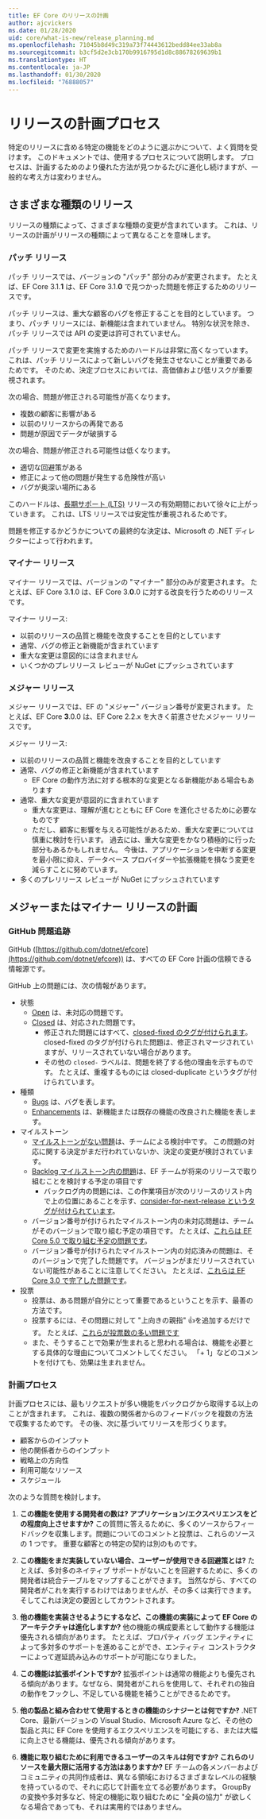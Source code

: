 ```yaml
---
title: EF Core のリリースの計画
author: ajcvickers
ms.date: 01/28/2020
uid: core/what-is-new/release_planning.md
ms.openlocfilehash: 71045b8d49c319a73f74443612bedd84ee33ab8a
ms.sourcegitcommit: b3cf5d2e3cb170b9916795d1d8c88678269639b1
ms.translationtype: HT
ms.contentlocale: ja-JP
ms.lasthandoff: 01/30/2020
ms.locfileid: "76888057"
---
```

# <a name="release-planning-process"></a>リリースの計画プロセス

特定のリリースに含める特定の機能をどのように選ぶかについて、よく質問を受けます。
このドキュメントでは、使用するプロセスについて説明します。
プロセスは、計画するためのより優れた方法が見つかるたびに進化し続けますが、一般的な考え方は変わりません。

## <a name="different-kinds-of-releases"></a>さまざまな種類のリリース

リリースの種類によって、さまざまな種類の変更が含まれています。
これは、リリースの計画がリリースの種類によって異なることを意味します。

### <a name="patch-releases"></a>パッチ リリース

パッチ リリースでは、バージョンの "パッチ" 部分のみが変更されます。
たとえば、EF Core 3.1.**1** は、EF Core 3.1.**0** で見つかった問題を修正するためのリリースです。

パッチ リリースは、重大な顧客のバグを修正することを目的としています。
つまり、パッチ リリースには、新機能は含まれていません。
特別な状況を除き、パッチ リリースでは API の変更は許可されていません。

パッチ リリースで変更を実施するためのハードルは非常に高くなっています。
これは、パッチ リリースによって新しいバグを発生させないことが重要であるためです。
そのため、決定プロセスにおいては、高価値および低リスクが重要視されます。

次の場合、問題が修正される可能性が高くなります。
  * 複数の顧客に影響がある
  * 以前のリリースからの再発である
  * 問題が原因でデータが破損する

次の場合、問題が修正される可能性は低くなります。
  * 適切な回避策がある
  * 修正によって他の問題が発生する危険性が高い
  * バグが奥深い場所にある

このハードルは、[長期サポート (LTS)](https://dotnet.microsoft.com/platform/support/policy/dotnet-core) リリースの有効期間において徐々に上がっていきます。 これは、LTS リリースでは安定性が重視されるためです。

問題を修正するかどうかについての最終的な決定は、Microsoft の .NET ディレクターによって行われます。

### <a name="minor-releases"></a>マイナー リリース

マイナー リリースでは、バージョンの "マイナー" 部分のみが変更されます。
たとえば、EF Core 3.**1**.0 は、EF Core 3.**0**.0 に対する改良を行うためのリリースです。

マイナー リリース:
* 以前のリリースの品質と機能を改良することを目的としています
* 通常、バグの修正と新機能が含まれています
* 重大な変更は意図的には含まれません
* いくつかのプレリリース レビューが NuGet にプッシュされています

### <a name="major-releases"></a>メジャー リリース

メジャー リリースでは、EF の "メジャー" バージョン番号が変更されます。
たとえば、EF Core **3**.0.0 は、EF Core 2.2.x を大きく前進させたメジャー リリースです。

メジャー リリース:
* 以前のリリースの品質と機能を改良することを目的としています
* 通常、バグの修正と新機能が含まれています
  * EF Core の動作方法に対する根本的な変更となる新機能がある場合もあります
* 通常、重大な変更が意図的に含まれています
  * 重大な変更は、理解が進むとともに EF Core を進化させるために必要なものです
  * ただし、顧客に影響を与える可能性があるため、重大な変更については慎重に検討を行います。 過去には、重大な変更をかなり積極的に行った部分もあるかもしれません。 今後は、アプリケーションを中断する変更を最小限に抑え、データベース プロバイダーや拡張機能を損なう変更を減らすことに努めています。
* 多くのプレリリース レビューが NuGet にプッシュされています

## <a name="planning-for-majorminor-releases"></a>メジャーまたはマイナー リリースの計画

### <a name="github-issue-tracking"></a>GitHub 問題追跡

GitHub ([https://github.com/dotnet/efcore](https://github.com/dotnet/efcore)) は、すべての EF Core 計画の信頼できる情報源です。

GitHub 上の問題には、次の情報があります。

* 状態
  * [Open](https://github.com/dotnet/efcore/issues) は、未対応の問題です。
  * [Closed](https://github.com/dotnet/efcore/issues?q=is%3Aissue+is%3Aclosed) は、対応された問題です。
    * 修正された問題にはすべて、[closed-fixed のタグが付けられます](https://github.com/dotnet/efcore/issues?q=is%3Aissue+label%3Aclosed-fixed+is%3Aclosed)。 closed-fixed のタグが付けられた問題は、修正されマージされていますが、リリースされていない場合があります。
    * その他の `closed-` ラベルは、問題を終了する他の理由を示すものです。 たとえば、重複するものには closed-duplicate というタグが付けられています。
* 種類
  * [Bugs](https://github.com/dotnet/efcore/issues?q=is%3Aissue+is%3Aopen+label%3Atype-bug) は、バグを表します。
  * [Enhancements](https://github.com/dotnet/efcore/issues?q=is%3Aissue+is%3Aopen+label%3Atype-enhancement) は、新機能または既存の機能の改良された機能を表します。
* マイルストーン
  * [マイルストーンがない問題](https://github.com/dotnet/efcore/issues?q=is%3Aopen+is%3Aissue+no%3Amilestone)は、チームによる検討中です。 この問題の対応に関する決定がまだ行われていないか、決定の変更が検討されています。
  * [Backlog マイルストーン内の問題](https://github.com/dotnet/efcore/issues?q=is%3Aopen+is%3Aissue+milestone%3ABacklog)は、EF チームが将来のリリースで取り組むことを検討する予定の項目です
    * バックログ内の問題には、この作業項目が次のリリースのリスト内で上の位置にあることを示す、[consider-for-next-release というタグが付けられています](https://github.com/dotnet/efcore/issues?q=is%3Aissue+is%3Aopen+label%3Aconsider-for-next-release)。
  * バージョン番号が付けられたマイルストーン内の未対応問題は、チームがそのバージョンで取り組む予定の項目です。 たとえば、[これらは EF Core 5.0 で取り組む予定の問題です](https://github.com/dotnet/efcore/issues?q=is%3Aopen+is%3Aissue+milestone%3A5.0.0)。
  * バージョン番号が付けられたマイルストーン内の対応済みの問題は、そのバージョンで完了した問題です。 バージョンがまだリリースされていない可能性があることに注意してください。 たとえば、[これらは EF Core 3.0 で完了した問題です](https://github.com/dotnet/efcore/issues?q=is%3Aissue+milestone%3A3.0.0+is%3Aclosed)。
* 投票
  * 投票は、ある問題が自分にとって重要であるということを示す、最善の方法です。
  * 投票するには、その問題に対して "上向きの親指" 👍を追加するだけです。 たとえば、[これらが投票数の多い問題です](https://github.com/dotnet/efcore/issues?q=is%3Aissue+is%3Aopen+sort%3Areactions-%2B1-desc)
  * また、そうすることで効果が生まれると思われる場合は、機能を必要とする具体的な理由についてコメントしてください。 「+ 1」などのコメントを付けても、効果は生まれません。

### <a name="the-planning-process"></a>計画プロセス

計画プロセスには、最もリクエストが多い機能をバックログから取得する以上のことが含まれます。
これは、複数の関係者からのフィードバックを複数の方法で収集するためです。
その後、次に基づいてリリースを形づくります。

* 顧客からのインプット
* 他の関係者からのインプット
* 戦略上の方向性
* 利用可能なリソース
* スケジュール

次のような質問を検討します。

1. **この機能を使用する開発者の数は? アプリケーション/エクスペリエンスをどの程度向上させますか?** この質問に答えるために、多くのソースからフィードバックを収集します。問題についてのコメントと投票は、これらのソースの 1 つです。 重要な顧客との特定の契約は別のものです。

2. **この機能をまだ実装していない場合、ユーザーが使用できる回避策とは?** たとえば、多対多のネイティブ サポートがないことを回避するために、多くの開発者は統合テーブルをマップすることができます。 当然ながら、すべての開発者がこれを実行するわけではありませんが、その多くは実行できます。そしてこれは決定の要因としてカウントされます。

3. **他の機能を実装させるようにするなど、この機能の実装によって EF Core のアーキテクチャは進化しますか?** 他の機能の構成要素として動作する機能は優先される傾向があります。 たとえば、プロパティ バッグ エンティティによって多対多のサポートを進めることができ、エンティティ コンストラクターによって遅延読み込みのサポートが可能になりました。

4. **この機能は拡張ポイントですか?** 拡張ポイントは通常の機能よりも優先される傾向があります。なぜなら、開発者がこれらを使用して、それぞれの独自の動作をフックし、不足している機能を補うことができるためです。

5. **他の製品と組み合わせて使用するときの機能のシナジーとは何ですか?** .NET Core、最新バージョンの Visual Studio、Microsoft Azure など、その他の製品と共に EF Core を使用するエクスペリエンスを可能にする、または大幅に向上させる機能は、優先される傾向があります。

6. **機能に取り組むために利用できるユーザーのスキルは何ですか? これらのリソースを最大限に活用する方法はありますか?** EF チームの各メンバーおよびコミュニティの共同作成者は、異なる領域におけるさまざまなレベルの経験を持っているので、それに応じて計画を立てる必要があります。 GroupBy の変換や多対多など、特定の機能に取り組むために "全員の協力" が欲しくなる場合であっても、それは実用的ではありません。
